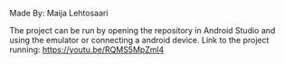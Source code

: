 Made By: Maija Lehtosaari

The project can be run by opening the repository in Android Studio and using the emulator or connecting a android device. 
Link to the project running: https://youtu.be/RQMS5MpZml4
